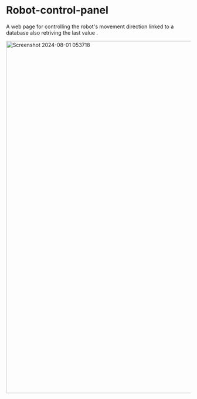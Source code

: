 # Robot-control-panel
A web page for controlling the robot's movement direction linked to a database also retriving the last value .


<img width="959" alt="Screenshot 2024-08-01 053718" src="https://github.com/user-attachments/assets/5e112cb7-fb78-480f-9096-45c96180843c">
